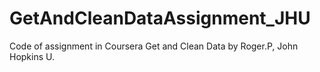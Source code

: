 # GetAndCleanDataAssignment_JHU
Code of assignment in Coursera Get and Clean Data by Roger.P, John Hopkins U.
